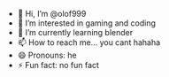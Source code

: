 - 👋 Hi, I’m @olof999
- 👀 I’m interested in gaming and coding
- 🌱 I’m currently learning blender
- 📫 How to reach me... you cant hahaha
- 😄 Pronouns: he
- ⚡ Fun fact: no fun fact

<!---
olof999/olof999 is a ✨ special ✨ repository because its `README.md` (this file) appears on your GitHub profile.
You can click the Preview link to take a look at your changes.
--->
